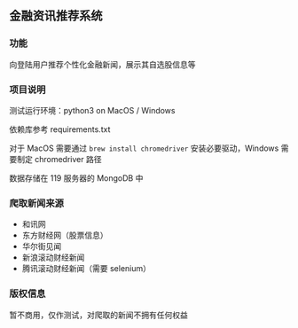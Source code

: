 ## 金融资讯推荐系统

### 功能

向登陆用户推荐个性化金融新闻，展示其自选股信息等

### 项目说明

测试运行环境：python3 on MacOS / Windows

依赖库参考 requirements.txt

对于 MacOS 需要通过 `brew install chromedriver` 安装必要驱动，Windows 需要制定 chromedriver 路径

数据存储在 119 服务器的 MongoDB 中

### 爬取新闻来源

* 和讯网
* 东方财经网（股票信息）
* 华尔街见闻
* 新浪滚动财经新闻
* 腾讯滚动财经新闻（需要 selenium）

### 版权信息

暂不商用，仅作测试，对爬取的新闻不拥有任何权益
